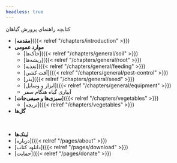 ```yaml
---
headless: true
---
```

کتابچه راهنمای پرورش گیاهان
<br />

- [**مقدمه**]({{< relref "/chapters/introduction" >}})
- **موارد عمومی**
  - [خاک‌ها]({{< relref "/chapters/general/soil" >}})
  - [ریشه‌ها]({{< relref "/chapters/general/root" >}})
  - [تغذیه]({{< relref "/chapters/general/feeding" >}})
  - [آفت کشی]({{< relref "/chapters/general/pest-control" >}})
  - [بذر]({{< relref "/chapters/general/seed" >}})
  - [ابزار و وسایل]({{< relref "/chapters/general/equipment" >}})
  - آبیاری گیاه هنگام سفر
- [**سبزی‌ها و صیفی‌جات**]({{< relref "/chapters/vegetables" >}})
  - [تربچه]({{< relref "/chapters/vegetables" >}})
- **گل‌ها**

<br />

- **لینک‌ها**
- [درباره]({{< relref "/pages/about" >}})
- [دانلود کتاب]({{< relref "/pages/download" >}})
- [حمایت]({{< relref "/pages/donate" >}})

<br />
